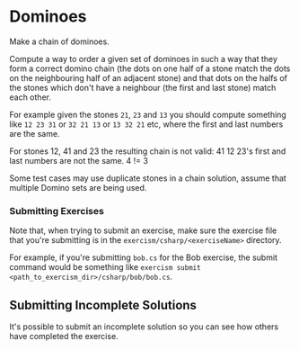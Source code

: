# Dominoes

Make a chain of dominoes.

Compute a way to order a given set of dominoes in such a way that they form a
correct domino chain (the dots on one half of a stone match the dots on the
neighbouring half of an adjacent stone) and that dots on the halfs of the stones
which don't have a neighbour (the first and last stone) match each other.

For example given the stones `21`, `23` and `13` you should compute something
like `12 23 31` or `32 21 13` or `13 32 21` etc, where the first and last numbers are the same.

For stones 12, 41 and 23 the resulting chain is not valid: 41 12 23's first and last numbers are not the same. 4 != 3

Some test cases may use duplicate stones in a chain solution, assume that multiple Domino sets are being used.

### Submitting Exercises

Note that, when trying to submit an exercise, make sure the exercise file that you're submitting is in the `exercism/csharp/<exerciseName>` directory.

For example, if you're submitting `bob.cs` for the Bob exercise, the submit command would be something like `exercism submit <path_to_exercism_dir>/csharp/bob/bob.cs`.

## Submitting Incomplete Solutions
It's possible to submit an incomplete solution so you can see how others have completed the exercise.
